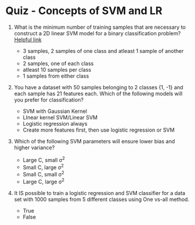 # Quiz - Concepts of SVM and LR

1. What is the minimum number of training samples that are necessary to construct a 2D linear SVM model for a binary classification problem? [Helpful link](http://web.mit.edu/6.034/wwwbob/svm-notes-long-08.pdf)
    * 3 samples, 2 samples of one class and atleast 1 sample of another class
    * 2 samples, one of each class
    * atleast 10 samples per class
    * 1 samples from either class


2. You have a dataset with 50 samples belonging to 2 classes {1, -1} and each sample has 21 features each. Which of the following models will you prefer for classification?
    * SVM with Gaussian Kernel
    * LInear kernel SVM/Linear SVM
    * Logistic regression always
    * Create more features first, then use logistic regression or SVM

3. Which of the following SVM parameters will ensure lower bias and higher variance?
    * Large C, small σ<sup>2</sup>
    * Small C, large σ<sup>2</sup>
    * Small C, small σ<sup>2</sup>
    * Large C, large σ<sup>2</sup>

4. It IS possible to train a logistic regression and SVM classifier for a data set with 1000 samples from 5 different classes using One vs-all method.
    * True
    * False
